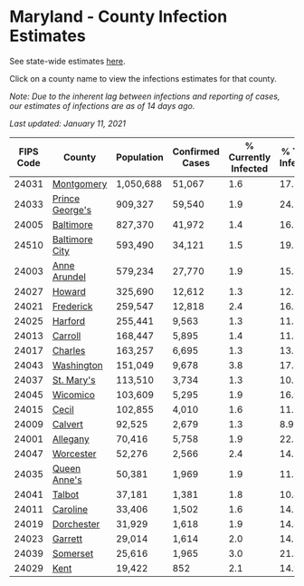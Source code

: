 # Maryland - County Infection Estimates

See state-wide estimates [here](/infections/us-md).

Click on a county name to view the infections estimates for that county.

*Note: Due to the inherent lag between infections and reporting of cases, our estimates of infections are as of 14 days ago.*

*Last updated: January 11, 2021*

|   FIPS Code |                             County |   Population |   Confirmed Cases |   % Currently Infected |   % Total Infected |
|-------------|------------------------------------|--------------|-------------------|------------------------|--------------------|
|       24031 |           [Montgomery](montgomery) |    1,050,688 |            51,067 |                    1.6 |               17.2 |
|       24033 | [Prince George's](prince-george's) |      909,327 |            59,540 |                    1.9 |               24.2 |
|       24005 |             [Baltimore](baltimore) |      827,370 |            41,972 |                    1.4 |               16.7 |
|       24510 |   [Baltimore City](baltimore-city) |      593,490 |            34,121 |                    1.5 |               19.3 |
|       24003 |       [Anne Arundel](anne-arundel) |      579,234 |            27,770 |                    1.9 |               15.3 |
|       24027 |                   [Howard](howard) |      325,690 |            12,612 |                    1.3 |               12.7 |
|       24021 |             [Frederick](frederick) |      259,547 |            12,818 |                    2.4 |               16.1 |
|       24025 |                 [Harford](harford) |      255,441 |             9,563 |                    1.3 |               11.3 |
|       24013 |                 [Carroll](carroll) |      168,447 |             5,895 |                    1.4 |               11.3 |
|       24017 |                 [Charles](charles) |      163,257 |             6,695 |                    1.3 |               13.7 |
|       24043 |           [Washington](washington) |      151,049 |             9,678 |                    3.8 |               17.8 |
|       24037 |           [St. Mary's](st.-mary's) |      113,510 |             3,734 |                    1.3 |               10.2 |
|       24045 |               [Wicomico](wicomico) |      103,609 |             5,295 |                    1.9 |               16.9 |
|       24015 |                     [Cecil](cecil) |      102,855 |             4,010 |                    1.6 |               11.7 |
|       24009 |                 [Calvert](calvert) |       92,525 |             2,679 |                    1.3 |                8.9 |
|       24001 |               [Allegany](allegany) |       70,416 |             5,758 |                    1.9 |               22.7 |
|       24047 |             [Worcester](worcester) |       52,276 |             2,566 |                    2.4 |               14.3 |
|       24035 |       [Queen Anne's](queen-anne's) |       50,381 |             1,969 |                    1.9 |               11.3 |
|       24041 |                   [Talbot](talbot) |       37,181 |             1,381 |                    1.8 |               10.8 |
|       24011 |               [Caroline](caroline) |       33,406 |             1,502 |                    1.6 |               14.7 |
|       24019 |           [Dorchester](dorchester) |       31,929 |             1,618 |                    1.9 |               14.8 |
|       24023 |                 [Garrett](garrett) |       29,014 |             1,614 |                    2.0 |               14.7 |
|       24039 |               [Somerset](somerset) |       25,616 |             1,965 |                    3.0 |               21.3 |
|       24029 |                       [Kent](kent) |       19,422 |               852 |                    2.1 |               14.9 |